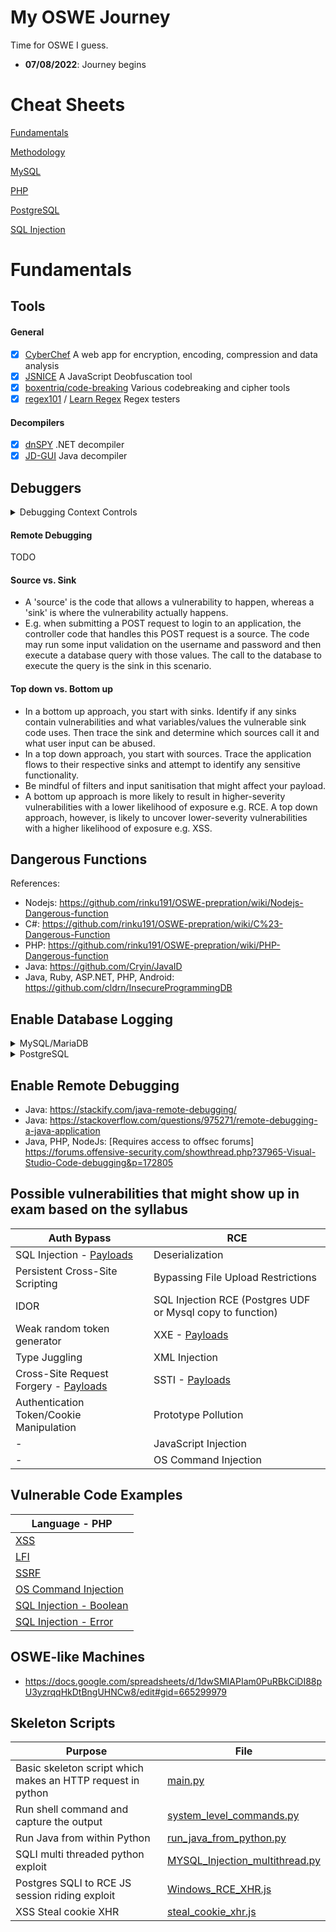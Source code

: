 # My OSWE Journey

Time for OSWE I guess.

* **07/08/2022**: Journey begins

# Cheat Sheets

[Fundamentals](#fundamentals)

[Methodology](/cheat-sheets/methodology.md)

[MySQL](/cheat-sheets/mysql.md)

[PHP](/cheat-sheets/php.md)

[PostgreSQL](/cheat-sheets/postgresql.md)

[SQL Injection](/cheat-sheets/sql-injection.md)

# Fundamentals

## Tools

#### General

- [x] [CyberChef](https://gchq.github.io/CyberChef/) A web app for encryption, encoding, compression and data analysis
- [x] [JSNICE](http://jsnice.org/) A JavaScript Deobfuscation tool
- [x] [boxentriq/code-breaking](https://www.boxentriq.com/code-breaking) Various codebreaking and cipher tools
- [x] [regex101](https://regex101.com/) / [Learn Regex](https://regexr.com/) Regex testers

#### Decompilers

- [x] [dnSPY](https://github.com/dnSpy/dnSpy) .NET decompiler
- [x] [JD-GUI](http://java-decompiler.github.io/) Java decompiler

## Debuggers

<details><summary>Debugging Context Controls</summary>
<p>

- Continue: Application will resume execution until it completes or hits another breakpoint.
- Step Over: Allows the next method call to execute and will pause execution at the next line in the current method.
- Step Into: Step Into steps into the most deeply nested function. For example, if you use Step Into on a call like Func1(Func2()), the debugger steps into the function Func2.
- Step Out: Continues running code and suspends execution when the current function returns. The debugger skips through the current function.
- Restart: 
- Stop: 
- Hot Code Replace: Allows us to modify the source file and push changes to the executing process.
</p>
</details>

#### Remote Debugging

TODO

#### Source vs. Sink

- A 'source' is the code that allows a vulnerability to happen, whereas a 'sink' is where the vulnerability actually happens.
- E.g. when submitting a POST request to login to an application, the controller code that handles this POST request is a source. The code may run some input validation on the username and password and then execute a database query with those values. The call to the database to execute the query is the sink in this scenario.

#### Top down vs. Bottom up

- In a bottom up approach, you start with sinks. Identify if any sinks contain vulnerabilities and what variables/values the vulnerable sink code uses. Then trace the sink and determine which sources call it and what user input can be abused.
- In a top down approach, you start with sources. Trace the application flows to their respective sinks and attempt to identify any sensitive functionality.
- Be mindful of filters and input sanitisation that might affect your payload.
- A bottom up approach is more likely to result in higher-severity vulnerabilities with a lower likelihood of exposure e.g. RCE. A top down approach, however, is likely to uncover lower-severity vulnerabilities with a higher likelihood of exposure e.g. XSS.

## Dangerous Functions

References: 
- Nodejs: https://github.com/rinku191/OSWE-prepration/wiki/Nodejs-Dangerous-function
- C#: https://github.com/rinku191/OSWE-prepration/wiki/C%23-Dangerous-Function
- PHP: https://github.com/rinku191/OSWE-prepration/wiki/PHP-Dangerous-function
- Java: https://github.com/Cryin/JavaID
- Java, Ruby, ASP.NET, PHP, Android: https://github.com/cldrn/InsecureProgrammingDB

## Enable Database Logging

<details><summary>MySQL/MariaDB</summary>
<p>

Modify the following values on my.cnf file (Typically located at /etc/mysql/my.cnf)</br>

```
     [mysqld]
     general_log_file = /var/log/mysql/mariadb.log
     general_log = 1
```
- In case of MariaDB, the settings will be present under `[mariadb]`
- Restart the SQL service for the change to take affect
- You can read the log file in realtime using `sudo tail -f /var/log/mysql/mysql.log`
</p>
</details>

<details><summary>PostgreSQL</summary>
<p>

- https://tableplus.com/blog/2018/10/how-to-show-queries-log-in-postgresql.html
</p>
</details>

## Enable Remote Debugging
- Java: https://stackify.com/java-remote-debugging/
- Java: https://stackoverflow.com/questions/975271/remote-debugging-a-java-application
- Java, PHP, NodeJs: [Requires access to offsec forums] https://forums.offensive-security.com/showthread.php?37965-Visual-Studio-Code-debugging&p=172805

## Possible vulnerabilities that might show up in exam based on the syllabus
|Auth Bypass|RCE|
|---|---|
|SQL Injection - [Payloads](https://portswigger.net/web-security/sql-injection/cheat-sheet)| Deserialization|
|Persistent Cross-Site Scripting	| Bypassing File Upload Restrictions|
IDOR	|SQL Injection RCE (Postgres UDF or Mysql copy to function)|
Weak random token generator	| XXE - [Payloads](https://github.com/payloadbox/xxe-injection-payload-list)|
|Type Juggling	| XML Injection|
|Cross-Site Request Forgery	- [Payloads](https://github.com/swisskyrepo/PayloadsAllTheThings/blob/master/CSRF%20Injection/README.md#html-get---no-user-interaction)| SSTI - [Payloads](https://book.hacktricks.xyz/pentesting-web/ssti-server-side-template-injection)|
|Authentication Token/Cookie Manipulation |	Prototype Pollution|
| - |	JavaScript Injection|
| - |	OS Command Injection|

## Vulnerable Code Examples
|Language - PHP|
|---|
|[XSS](/vulnerable-code-examples/php/xss.php)|
|[LFI](/vulnerable-code-examples/php/lfi.php)|
|[SSRF](/vulnerable-code-examples/php/ssrf.php)|
|[OS Command Injection](/vulnerable-code-examples/php/command-injection.php)|
|[SQL Injection - Boolean](/vulnerable-code-examples/php/sql-injection/boolean.php)|
|[SQL Injection - Error](/vulnerable-code-examples/php/sql-injection/error.php)|

## OSWE-like Machines
- https://docs.google.com/spreadsheets/d/1dwSMIAPIam0PuRBkCiDI88pU3yzrqqHkDtBngUHNCw8/edit#gid=665299979

## Skeleton Scripts
|Purpose|File|
|---|---|
|Basic skeleton script which makes an HTTP request in python|[main.py](/skeleton-scripts/main.py)|
| Run shell command and capture the output|[system_level_commands.py](/skeleton-scripts/system_level_commands.py)| 
| Run Java from within Python|[run_java_from_python.py](/skeleton-scripts/run_java_from_python.py)| 
| SQLI multi threaded python exploit|[MYSQL_Injection_multithread.py](/skeleton-scripts/MYSQL_Injection_multithread.py)| 
| Postgres SQLI to RCE JS session riding exploit|[Windows_RCE_XHR.js](/skeleton-scripts/PostgreSQL%20Extensions/Windows/Windows_RCE_XHR.js)| 
| XSS Steal cookie XHR|[steal_cookie_xhr.js](/skeleton-scripts/XSS/steal_cookie_xhr.js)| 
